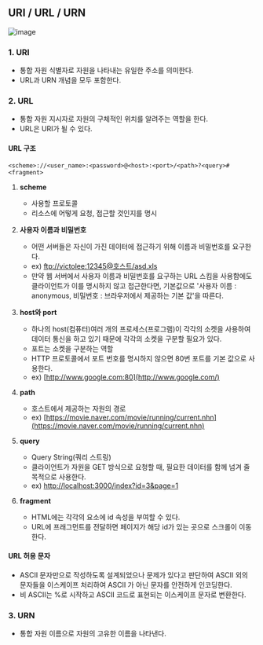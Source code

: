 ## URI / URL / URN

![image](https://user-images.githubusercontent.com/61968474/130655307-4033c463-ad8a-43f4-8ae4-f3949c2cad76.png)

### 1. URI
- 통합 자원 식별자로 자원을 나타내는 유일한 주소를 의미한다.
- URL과 URN 개념을 모두 포함한다.

### 2. URL
- 통합 자원 지시자로 자원의 구체적인 위치를 알려주는 역할을 한다.
- URL은 URI가 될 수 있다.

#### URL 구조

```
<scheme>://<user_name>:<password>@<host>:<port>/<path>?<query>#<fragment>
```

1. **scheme**
    - 사용할 프로토콜
    - 리소스에 어떻게 요청, 접근할 것인지를 명시

2. **사용자 이름과 비밀번호**
    - 어떤 서버들은 자신이 가진 데이터에 접근하기 위해 이름과 비밀번호를 요구한다.
    - ex) [ftp://victolee:12345@호스트/asd.xls](ftp://victolee:12345@xn--9t4b270a0sc/asd.xls)
    - 만약 웹 서버에서 사용자 이름과 비밀번호를 요구하는 URL 스킴을 사용함에도 클라이언트가 이를 명시하지 않고 접근한다면, 기본값으로 '사용자 이름 : anonymous, 비밀번호 : 브라우저에서 제공하는 기본 값'을 따른다.

2. **host와 port**
    - 하나의 host(컴퓨터)여러 개의 프로세스(프로그램)이 각각의 소켓을 사용하여 데이터 통신을 하고 있기 때문에 각각의 소켓을 구분할 필요가 있다.
    - 포트는 소켓을 구분하는 역할
    - HTTP 프로토콜에서 포트 번호를 명시하지 않으면 80번 포트를 기본 값으로 사용한다.
    - ex) [http://www.google.com:80](http://www.google.com/)

3. **path**
    - 호스트에서 제공하는 자원의 경로
    - ex) [https://movie.naver.com/movie/running/current.nhn](https://movie.naver.com/movie/running/current.nhn)

4. **query**
    - Query String(쿼리 스트링)
    - 클라이언트가 자원을 GET 방식으로 요청할 때, 필요한 데이터를 함께 넘겨 줄 목적으로 사용한다.
    - ex) [http://localhost:3000/index?id=3&page=1](http://localhost:3000/index?id=3&page=1)

5. **fragment**
    - HTML에는 각각의 요소에 id 속성을 부여할 수 있다.
    - URL에 프래그먼트를 전달하면 페이지가 해당 id가 있는 곳으로 스크롤이 이동한다.

#### URL 허용 문자

- ASCII 문자만으로 작성하도록 설계되었으나 문제가 있다고 판단하여 ASCII 외의 문자들을 이스케이프 처리하여 ASCII 가 아닌 문자를 안전하게 인코딩한다.
- 비 ASCII는 %로 시작하고 ASCII 코드로 표현되는 이스케이프 문자로 변환한다.

### 3. URN
- 통합 자원 이름으로 자원의 고유한 이름을 나타낸다.